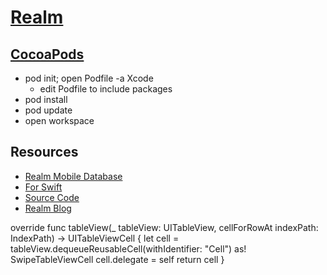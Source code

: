 # [Realm](https://realm.io/)

## [CocoaPods](https://cocoapods.org/)

- pod init; open Podfile -a Xcode
    - edit Podfile to include packages
- pod install
- pod update
- open workspace

## Resources

- [Realm Mobile Database](https://www.mongodb.com/realm/mobile/database)
- [For Swift](https://realm.io/docs/swift/latest)
- [Source Code](https://github.com/realm/realm-cocoa)
- [Realm Blog](https://realm.io/blog/page/2/)


override func tableView(_ tableView: UITableView, cellForRowAt indexPath: IndexPath) -> UITableViewCell {
    let cell = tableView.dequeueReusableCell(withIdentifier: "Cell") as! SwipeTableViewCell
    cell.delegate = self
    return cell
}


